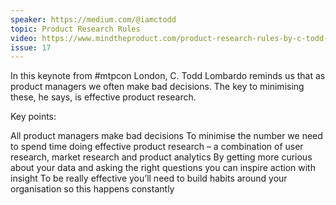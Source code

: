 ```yaml
---
speaker: https://medium.com/@iamctodd
topic: Product Research Rules
video: https://www.mindtheproduct.com/product-research-rules-by-c-todd-lombardo/
issue: 17
---
```


In this keynote from #mtpcon London, C. Todd Lombardo reminds us that as product managers we often make bad decisions. The key to minimising these, he says, is effective product research.

Key points:

All product managers make bad decisions
To minimise the number we need to spend time doing effective product research – a combination of user research, market research and product analytics
By getting more curious about your data and asking the right questions you can inspire action with insight
To be really effective you’ll need to build habits around your organisation so this happens constantly
